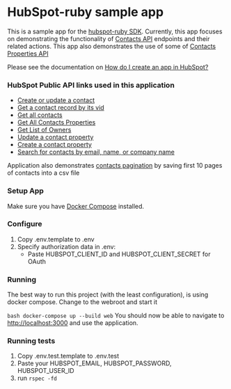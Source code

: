 # HubSpot-ruby sample app

This is a sample app for the [hubspot-ruby SDK](https://github.com/hubspot/hubspot-ruby). Currently, this app focuses on demonstrating the functionality of [Contacts API](https://developers.hubspot.com/docs/methods/contacts/contacts-overview) endpoints and their related actions. This app also demonstrates the use of some of [Contacts Properties API](https://developers.hubspot.com/docs/methods/contacts/contact-properties-overview)

Please see the documentation on [How do I create an app in HubSpot?](https://developers.hubspot.com/docs/faq/how-do-i-create-an-app-in-hubspot)

### HubSpot Public API links used in this application

  - [Create or update a contact](https://developers.hubspot.com/docs/methods/contacts/create_or_update)
  - [Get a contact record by its vid](https://developers.hubspot.com/docs/methods/contacts/get_contact)
  - [Get all contacts](https://developers.hubspot.com/docs/methods/contacts/get_contacts)
  - [Get All Contacts Properties](https://developers.hubspot.com/docs/methods/contacts/v2/get_contacts_properties)
  - [Get List of Owners](https://developers.hubspot.com/docs/methods/owners/get_owners)
  - [Update a contact property](https://developers.hubspot.com/docs/methods/contacts/v2/update_contact_property)
  - [Create a contact property](https://developers.hubspot.com/docs/methods/contacts/v2/create_contacts_property)
  - [Search for contacts by email, name, or company name](https://developers.hubspot.com/docs/methods/contacts/search_contacts)

  Application also demonstrates [contacts pagination](https://git.hubteam.com/HubSpot/hubspot-integration-samples-php/blob/update_readme/contacts-app/src/actions/contacts/export.php) by saving first 10 pages of contacts into a csv file

### Setup App

Make sure you have [Docker Compose](https://docs.docker.com/compose/) installed.

### Configure

1. Copy .env.template to .env
2. Specify authorization data in .env:
    - Paste HUBSPOT_CLIENT_ID and HUBSPOT_CLIENT_SECRET for OAuth

### Running

The best way to run this project (with the least configuration), is using docker compose.  Change to the webroot and start it

```bash docker-compose up --build web```
You should now be able to navigate to [http://localhost:3000](http://localhost:3000) and use the application.

### Running tests

1. Copy .env.test.template to .env.test
2. Paste your HUBSPOT_EMAIL, HUBSPOT_PASSWORD, HUBSPOT_USER_ID
3. run ```rspec -fd```
